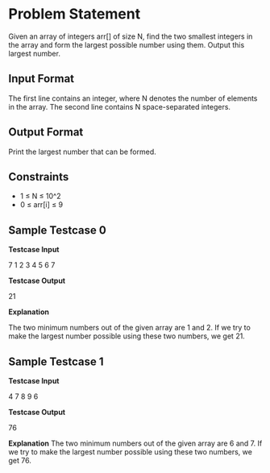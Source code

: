 # Problem Statement

Given an array of integers arr[] of size N, find the two smallest integers in the array and form the largest possible number using them. Output this largest number.

## Input Format

The first line contains an integer, where N denotes the number of elements in the array.
The second line contains N space-separated integers.

## Output Format

Print the largest number that can be formed.

## Constraints

- 1 ≤ N ≤ 10^2
- 0 ≤ arr[i] ≤ 9

## Sample Testcase 0

**Testcase Input**

7
1 2 3 4 5 6 7

**Testcase Output**

21

**Explanation**

The two minimum numbers out of the given array are 1 and 2. If we try to make the largest number possible using these two numbers, we get 21.

## Sample Testcase 1

**Testcase Input**

4
7 8 9 6


**Testcase Output**

76

**Explanation**
The two minimum numbers out of the given array are 6 and 7. If we try to make the largest number possible using these two numbers, we get 76.